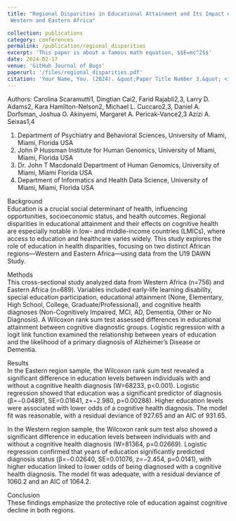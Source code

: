 ```yaml
---
title: "Regional Disparities in Educational Attainment and Its Impact on Cognitive Health in
 Western and Eastern Africa"

collection: publications
category: conferences
permalink: /publication/regional_disparities
excerpt: 'This paper is about a famous math equation, $$E=mc^2$$'
date: 2024-02-17
venue: 'GitHub Journal of Bugs'
paperurl: '/files/regional_disparities.pdf'
citation: 'Your Name, You. (2024). &quot;Paper Title Number 3.&quot; <i>GitHub Journal of Bugs</i>. 1(3).'
---
```


Authors: Carolina Scaramutti1, Dingtian Cai2, Farid Rajabli2,3, Larry D. Adams2, Kara Hamilton-Nelson2, Michael L. Cuccaro2,3, Daniel A. Dorfsman, Joshua O. Akinyemi, Margaret A. Pericak-Vance2,3 Azizi A. Seixas1,4

1. Department of Psychiatry and Behavioral Sciences, University of Miami, Miami, Florida USA
2. John P Hussman Institute for Human Genomics, University of Miami, Miami, Florida USA
3. Dr. John T Macdonald Department of Human Genomics, University of Miami, Miami Florida USA
4. Department of Informatics and Health Data Science, University of Miami, Miami, Florida USA


Background    
Education is a crucial social determinant of health, influencing opportunities, socioeconomic status, and health outcomes. Regional disparities in educational attainment and their effects on cognitive health are especially notable in low- and middle-income countries (LMICs), where access to education and healthcare varies widely. This study explores the role of education in health disparities, focusing on two distinct African regions—Western and Eastern Africa—using data from the U19 DAWN Study.

Methods   
This cross-sectional study analyzed data from Western Africa (n=756) and Eastern Africa (n=689). Variables included early-life learning disability, special education participation, educational attainment (None, Elementary, High School, College, Graduate/Professional), and cognitive health diagnoses (Non-Cognitively Impaired, MCI, AD, Dementia, Other or No Diagnosis). A Wilcoxon rank sum test assessed differences in educational attainment between cognitive diagnostic groups. Logistic regression with a logit link function examined the relationship between years of education and the likelihood of a primary diagnosis of Alzheimer’s Disease or Dementia.

Results     
In the Eastern region sample, the Wilcoxon rank sum test revealed a significant difference in education levels between individuals with and without a cognitive health diagnosis (W=68233, p<0.001). Logistic regression showed that education was a significant predictor of diagnosis (β=−0.04891, SE=0.01641, z=−2.980, p=0.00288). Higher education levels were associated with lower odds of a cognitive health diagnosis. The model fit was reasonable, with a residual deviance of 927.65 and an AIC of 931.65.

In the Western region sample, the Wilcoxon rank sum test also showed a significant difference in education levels between individuals with and without a cognitive health diagnosis (W=81364, p=0.02669). Logistic regression confirmed that years of education significantly predicted diagnosis status (β=−0.02640, SE=0.01076, z=−2.454, p=0.0141), with higher education linked to lower odds of being diagnosed with a cognitive health diagnosis. The model fit was adequate, with a residual deviance of 1060.2 and an AIC of 1064.2.

Conclusion       
These findings emphasize the protective role of education against cognitive decline in both regions.



